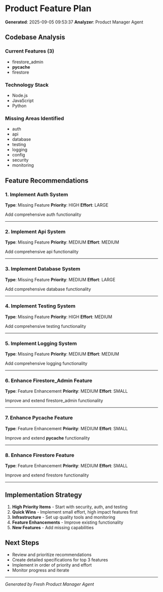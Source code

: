 # Product Feature Plan

**Generated**: 2025-09-05 09:53:37
**Analyzer**: Product Manager Agent

## Codebase Analysis

### Current Features (3)
- firestore_admin
- __pycache__
- firestore

### Technology Stack
- Node.js
- JavaScript
- Python

### Missing Areas Identified
- auth
- api
- database
- testing
- logging
- config
- security
- monitoring

## Feature Recommendations

### 1. Implement Auth System

**Type**: Missing Feature
**Priority**: HIGH
**Effort**: LARGE

Add comprehensive auth functionality

---

### 2. Implement Api System

**Type**: Missing Feature
**Priority**: MEDIUM
**Effort**: MEDIUM

Add comprehensive api functionality

---

### 3. Implement Database System

**Type**: Missing Feature
**Priority**: MEDIUM
**Effort**: LARGE

Add comprehensive database functionality

---

### 4. Implement Testing System

**Type**: Missing Feature
**Priority**: HIGH
**Effort**: MEDIUM

Add comprehensive testing functionality

---

### 5. Implement Logging System

**Type**: Missing Feature
**Priority**: MEDIUM
**Effort**: MEDIUM

Add comprehensive logging functionality

---

### 6. Enhance Firestore_Admin Feature

**Type**: Feature Enhancement
**Priority**: MEDIUM
**Effort**: SMALL

Improve and extend firestore_admin functionality

---

### 7. Enhance __Pycache__ Feature

**Type**: Feature Enhancement
**Priority**: MEDIUM
**Effort**: SMALL

Improve and extend __pycache__ functionality

---

### 8. Enhance Firestore Feature

**Type**: Feature Enhancement
**Priority**: MEDIUM
**Effort**: SMALL

Improve and extend firestore functionality

---


## Implementation Strategy

1. **High Priority Items** - Start with security, auth, and testing
2. **Quick Wins** - Implement small effort, high impact features first
3. **Infrastructure** - Set up quality tools and monitoring
4. **Feature Enhancements** - Improve existing functionality
5. **New Features** - Add missing capabilities

## Next Steps

- Review and prioritize recommendations
- Create detailed specifications for top 3 features
- Implement in order of priority and effort
- Monitor progress and iterate

---
*Generated by Fresh Product Manager Agent*
